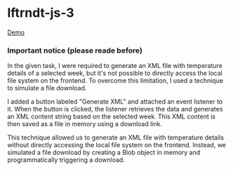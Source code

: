 # lftrndt-js-3

[Demo](https://jenkasia.github.io/lftrndt-js-3/)

### Important notice (please reade before)

In the given task, I were required to generate an XML file with temperature details of a selected week, but it's not possible to directly access the local file system on the frontend. To overcome this limitation, I used a technique to simulate a file download.

I added a button labeled "Generate XML" and attached an event listener to it. When the button is clicked, the listener retrieves the data and generates an XML content string based on the selected week. This XML content is then saved as a file in memory using a download link.

This technique allowed us to generate an XML file with temperature details without directly accessing the local file system on the frontend. Instead, we simulated a file download by creating a Blob object in memory and programmatically triggering a download.

